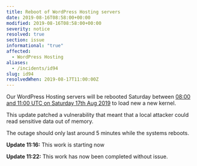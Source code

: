 ```yaml
---
title: Reboot of WordPress Hosting servers
date: 2019-08-16T08:58:00+00:00
modified: 2019-08-16T08:58:00+00:00
severity: notice
resolved: true
section: issue
informational: "true"
affected:
  - WordPress Hosting
aliases:
  - /incidents/id94
slug: id94
resolvedWhen: 2019-08-17T11:00:00Z
---
```


Our WordPress Hosting servers will be rebooted Saturday between [08:00 and 11:00 UTC on Saturday 17th Aug 2019](https://www.timeanddate.com/worldclock/fixedtime.html?iso=20190817T08&ah=3) to load new a new kernel.

This update patched a vulnerability that meant that a local attacker could read sensitive data out of memory.

The outage should only last around 5 minutes while the systems reboots.

**Update 11:16:** This work is starting now

**Update 11:22:** This work has now been completed without issue.

